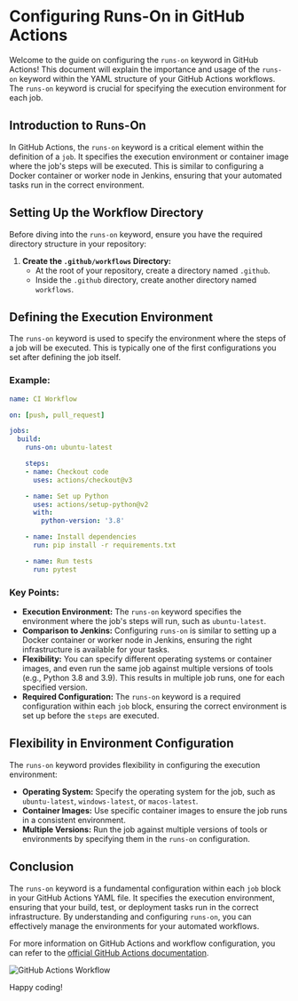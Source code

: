 # Configuring Runs-On in GitHub Actions

Welcome to the guide on configuring the `runs-on` keyword in GitHub Actions! This document will explain the importance and usage of the `runs-on` keyword within the YAML structure of your GitHub Actions workflows. The `runs-on` keyword is crucial for specifying the execution environment for each job.

## Introduction to Runs-On

In GitHub Actions, the `runs-on` keyword is a critical element within the definition of a `job`. It specifies the execution environment or container image where the job's steps will be executed. This is similar to configuring a Docker container or worker node in Jenkins, ensuring that your automated tasks run in the correct environment.

## Setting Up the Workflow Directory

Before diving into the `runs-on` keyword, ensure you have the required directory structure in your repository:

1. **Create the `.github/workflows` Directory:**
   - At the root of your repository, create a directory named `.github`.
   - Inside the `.github` directory, create another directory named `workflows`.

## Defining the Execution Environment

The `runs-on` keyword is used to specify the environment where the steps of a job will be executed. This is typically one of the first configurations you set after defining the job itself.

### Example:

```yaml
name: CI Workflow

on: [push, pull_request]

jobs:
  build:
    runs-on: ubuntu-latest

    steps:
    - name: Checkout code
      uses: actions/checkout@v3

    - name: Set up Python
      uses: actions/setup-python@v2
      with:
        python-version: '3.8'

    - name: Install dependencies
      run: pip install -r requirements.txt

    - name: Run tests
      run: pytest
```

### Key Points:

- **Execution Environment:** The `runs-on` keyword specifies the environment where the job's steps will run, such as `ubuntu-latest`.
- **Comparison to Jenkins:** Configuring `runs-on` is similar to setting up a Docker container or worker node in Jenkins, ensuring the right infrastructure is available for your tasks.
- **Flexibility:** You can specify different operating systems or container images, and even run the same job against multiple versions of tools (e.g., Python 3.8 and 3.9). This results in multiple job runs, one for each specified version.
- **Required Configuration:** The `runs-on` keyword is a required configuration within each `job` block, ensuring the correct environment is set up before the `steps` are executed.

## Flexibility in Environment Configuration

The `runs-on` keyword provides flexibility in configuring the execution environment:

- **Operating System:** Specify the operating system for the job, such as `ubuntu-latest`, `windows-latest`, or `macos-latest`.
- **Container Images:** Use specific container images to ensure the job runs in a consistent environment.
- **Multiple Versions:** Run the job against multiple versions of tools or environments by specifying them in the `runs-on` configuration.

## Conclusion

The `runs-on` keyword is a fundamental configuration within each `job` block in your GitHub Actions YAML file. It specifies the execution environment, ensuring that your build, test, or deployment tasks run in the correct infrastructure. By understanding and configuring `runs-on`, you can effectively manage the environments for your automated workflows.

For more information on GitHub Actions and workflow configuration, you can refer to the [official GitHub Actions documentation](https://docs.github.com/en/actions).

![GitHub Actions Workflow](https://docs.github.com/assets/images/help/images/overview-actions-architecture.png)

Happy coding!
